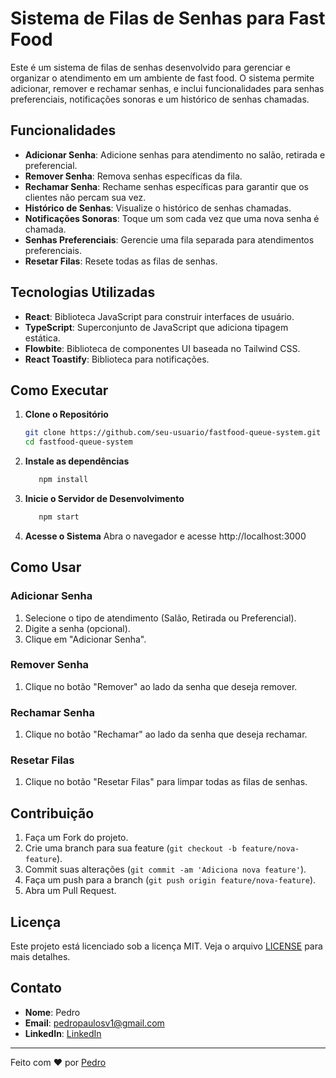 # Sistema de Filas de Senhas para Fast Food

Este é um sistema de filas de senhas desenvolvido para gerenciar e organizar o atendimento em um ambiente de fast food. O sistema permite adicionar, remover e rechamar senhas, e inclui funcionalidades para senhas preferenciais, notificações sonoras e um histórico de senhas chamadas.

## Funcionalidades

- **Adicionar Senha**: Adicione senhas para atendimento no salão, retirada e preferencial.
- **Remover Senha**: Remova senhas específicas da fila.
- **Rechamar Senha**: Rechame senhas específicas para garantir que os clientes não percam sua vez.
- **Histórico de Senhas**: Visualize o histórico de senhas chamadas.
- **Notificações Sonoras**: Toque um som cada vez que uma nova senha é chamada.
- **Senhas Preferenciais**: Gerencie uma fila separada para atendimentos preferenciais.
- **Resetar Filas**: Resete todas as filas de senhas.

## Tecnologias Utilizadas

- **React**: Biblioteca JavaScript para construir interfaces de usuário.
- **TypeScript**: Superconjunto de JavaScript que adiciona tipagem estática.
- **Flowbite**: Biblioteca de componentes UI baseada no Tailwind CSS.
- **React Toastify**: Biblioteca para notificações.

## Como Executar

1. **Clone o Repositório**
   ```bash
   git clone https://github.com/seu-usuario/fastfood-queue-system.git
   cd fastfood-queue-system
2. **Instale as dependências**
   ```bash
      npm install
3. **Inicie o Servidor de Desenvolvimento**
   ```bash
      npm start
4. **Acesse o Sistema**
   Abra o navegador e acesse http://localhost:3000

## Como Usar

### Adicionar Senha

1. Selecione o tipo de atendimento (Salão, Retirada ou Preferencial).
2. Digite a senha (opcional).
3. Clique em "Adicionar Senha".

### Remover Senha

1. Clique no botão "Remover" ao lado da senha que deseja remover.

### Rechamar Senha

1. Clique no botão "Rechamar" ao lado da senha que deseja rechamar.

### Resetar Filas

1. Clique no botão "Resetar Filas" para limpar todas as filas de senhas.

## Contribuição

1. Faça um Fork do projeto.
2. Crie uma branch para sua feature (`git checkout -b feature/nova-feature`).
3. Commit suas alterações (`git commit -am 'Adiciona nova feature'`).
4. Faça um push para a branch (`git push origin feature/nova-feature`).
5. Abra um Pull Request.

## Licença

Este projeto está licenciado sob a licença MIT. Veja o arquivo [LICENSE](LICENSE) para mais detalhes.

## Contato

- **Nome**: Pedro
- **Email**: pedropaulosv1@gmail.com
- **LinkedIn**: [LinkedIn]([https://www.linkedin.com/in/seu-perfil](https://www.linkedin.com/in/pedro-pimentel-625b5585/))

---

Feito com ❤️ por [Pedro](https://github.com/pedro-pimentel)

